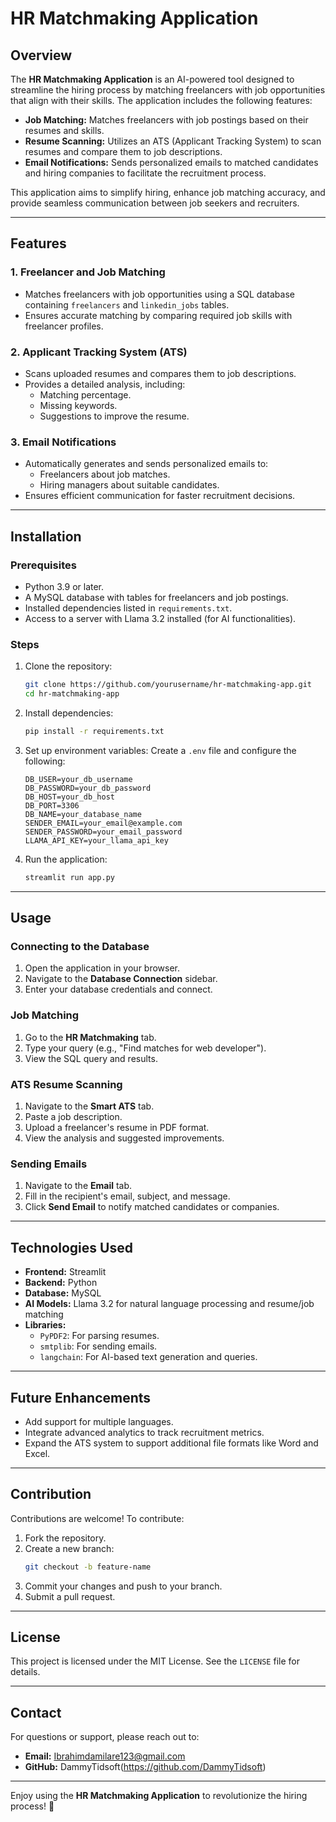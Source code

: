 # HR Matchmaking Application

## Overview
The **HR Matchmaking Application** is an AI-powered tool designed to streamline the hiring process by matching freelancers with job opportunities that align with their skills. The application includes the following features:
- **Job Matching:** Matches freelancers with job postings based on their resumes and skills.
- **Resume Scanning:** Utilizes an ATS (Applicant Tracking System) to scan resumes and compare them to job descriptions.
- **Email Notifications:** Sends personalized emails to matched candidates and hiring companies to facilitate the recruitment process.

This application aims to simplify hiring, enhance job matching accuracy, and provide seamless communication between job seekers and recruiters.

---

## Features
### 1. **Freelancer and Job Matching**
- Matches freelancers with job opportunities using a SQL database containing `freelancers` and `linkedin_jobs` tables.
- Ensures accurate matching by comparing required job skills with freelancer profiles.

### 2. **Applicant Tracking System (ATS)**
- Scans uploaded resumes and compares them to job descriptions.
- Provides a detailed analysis, including:
  - Matching percentage.
  - Missing keywords.
  - Suggestions to improve the resume.

### 3. **Email Notifications**
- Automatically generates and sends personalized emails to:
  - Freelancers about job matches.
  - Hiring managers about suitable candidates.
- Ensures efficient communication for faster recruitment decisions.

---

## Installation
### Prerequisites
- Python 3.9 or later.
- A MySQL database with tables for freelancers and job postings.
- Installed dependencies listed in `requirements.txt`.
- Access to a server with Llama 3.2 installed (for AI functionalities).

### Steps
1. Clone the repository:
   ```bash
   git clone https://github.com/yourusername/hr-matchmaking-app.git
   cd hr-matchmaking-app
   ```

2. Install dependencies:
   ```bash
   pip install -r requirements.txt
   ```

3. Set up environment variables:
   Create a `.env` file and configure the following:
   ```env
   DB_USER=your_db_username
   DB_PASSWORD=your_db_password
   DB_HOST=your_db_host
   DB_PORT=3306
   DB_NAME=your_database_name
   SENDER_EMAIL=your_email@example.com
   SENDER_PASSWORD=your_email_password
   LLAMA_API_KEY=your_llama_api_key
   ```

4. Run the application:
   ```bash
   streamlit run app.py
   ```

---

## Usage
### Connecting to the Database
1. Open the application in your browser.
2. Navigate to the **Database Connection** sidebar.
3. Enter your database credentials and connect.

### Job Matching
1. Go to the **HR Matchmaking** tab.
2. Type your query (e.g., "Find matches for web developer").
3. View the SQL query and results.

### ATS Resume Scanning
1. Navigate to the **Smart ATS** tab.
2. Paste a job description.
3. Upload a freelancer's resume in PDF format.
4. View the analysis and suggested improvements.

### Sending Emails
1. Navigate to the **Email** tab.
2. Fill in the recipient's email, subject, and message.
3. Click **Send Email** to notify matched candidates or companies.

---

## Technologies Used
- **Frontend:** Streamlit
- **Backend:** Python
- **Database:** MySQL
- **AI Models:** Llama 3.2 for natural language processing and resume/job matching
- **Libraries:**
  - `PyPDF2`: For parsing resumes.
  - `smtplib`: For sending emails.
  - `langchain`: For AI-based text generation and queries.

---

## Future Enhancements
- Add support for multiple languages.
- Integrate advanced analytics to track recruitment metrics.
- Expand the ATS system to support additional file formats like Word and Excel.

---

## Contribution
Contributions are welcome! To contribute:
1. Fork the repository.
2. Create a new branch:
   ```bash
   git checkout -b feature-name
   ```
3. Commit your changes and push to your branch.
4. Submit a pull request.

---

## License
This project is licensed under the MIT License. See the `LICENSE` file for details.

---

## Contact
For questions or support, please reach out to:
- **Email:** Ibrahimdamilare123@gmail.com
- **GitHub:** DammyTidsoft(https://github.com/DammyTidsoft)

---

Enjoy using the **HR Matchmaking Application** to revolutionize the hiring process! 🚀
